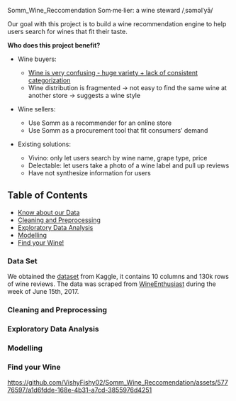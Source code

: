 Somm_Wine_Reccomendation
Som·me·lier: a wine steward /ˌsəməlˈyā/

Our goal with this project is to build a wine recommendation engine to help users search for wines that fit their taste.

**Who does this project benefit?**

- Wine buyers:
    * [Wine is very confusing - huge variety + lack of consistent categorization](https://www.vox.com/the-goods/2020/3/4/21152752/understanding-wine-complicated-learning-education)
    * Wine distribution is fragmented → not easy to find the same wine at another store → suggests a wine style

- Wine sellers: 
    * Use Somm as a recommender for an online store
    * Use Somm as a procurement tool that fit consumers’ demand

- Existing solutions:
    * Vivino: only let users search by wine name, grape type, price
    * Delectable: let users take a photo of a wine label and pull up reviews
    * Have not synthesize information for users 


## Table of Contents
- [Know about our Data](#data-set)
- [Cleaning and Preprocessing](#cleaning-and-preprocessing)
- [Exploratory Data Analysis](#exploratory-data-analysis)
- [Modelling](#modelling)
- [Find your Wine!](#find-your-wine)


### Data Set 
We obtained the [dataset](https://www.kaggle.com/datasets/zynicide/wine-reviews) from Kaggle, it contains 10 columns and 130k rows of wine reviews. The data was scraped from [WineEnthusiast](wineenthusiast.com/?s=&drink_type=wine) during the week of June 15th, 2017.

### Cleaning and Preprocessing

### Exploratory Data Analysis

### Modelling

### Find your Wine


https://github.com/VishyFishy02/Somm_Wine_Reccomendation/assets/57776597/a1d6fdde-168e-4b31-a7cd-3855976d4251












